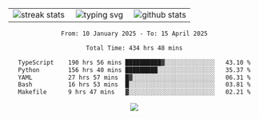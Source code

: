 <div align="center">
  <table style="border: none;" border="0" cellspacing="0" cellpadding="0">
    <tr>
      <td align="center" width="33%">
        <img src="https://github-readme-streak-stats.herokuapp.com/?user=kurtismassey&theme=tokyonight&hide_border=true" alt="streak stats" />
      </td>
      <td align="center" width="33%">
        <img src="https://readme-typing-svg.herokuapp.com/?font=Fira+Code&weight=600&size=15&duration=4000&pause=1000&color=00FF00&center=true&vCenter=true&random=false&width=150&lines=Hey%2C+I%27m+Kurtis!" alt="typing svg" />
      </td>
      <td align="center" width="33%">
        <img src="https://github-readme-stats.vercel.app/api?username=kurtismassey&show_icons=true&theme=tokyonight&hide_title=true" alt="github stats" />
      </td>
    </tr>
  </table>
</div>
<div align="center">

<!--START_SECTION:waka-->

```txt
From: 10 January 2025 - To: 15 April 2025

Total Time: 434 hrs 48 mins

TypeScript    190 hrs 56 mins ██████████▓░░░░░░░░░░░░░░   43.10 %
Python        156 hrs 40 mins █████████░░░░░░░░░░░░░░░░   35.37 %
YAML          27 hrs 57 mins  █▓░░░░░░░░░░░░░░░░░░░░░░░   06.31 %
Bash          16 hrs 53 mins  █░░░░░░░░░░░░░░░░░░░░░░░░   03.81 %
Makefile      9 hrs 47 mins   ▓░░░░░░░░░░░░░░░░░░░░░░░░   02.21 %
```

<!--END_SECTION:waka-->

  <img src="https://github-readme-activity-graph.vercel.app/graph?username=kurtismassey&theme=tokyo-night&hide_border=true&custom_title=Contribution%20Graph" />

</div>
